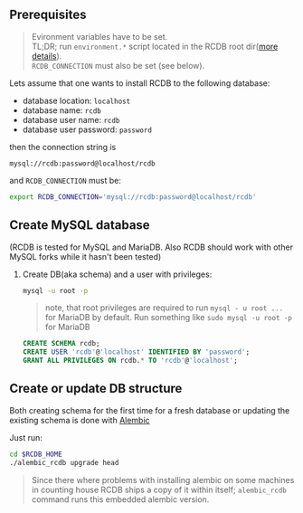 ## Prerequisites  
> Evironment variables have to be set.  
    TL;DR; run `environment.*` script located in the RCDB root dir([more details](Installation)).  
    `RCDB_CONNECTION` must also be set (see below). 

Lets assume that one wants to install RCDB to the following database:

* database location: `localhost`
* database name: `rcdb`
* database user name: `rcdb`
* database user password: `password` 

then the connection string is

```
mysql://rcdb:password@localhost/rcdb
```

and ```RCDB_CONNECTION``` must be: 

```bash
export RCDB_CONNECTION='mysql://rcdb:password@localhost/rcdb'
```

## Create MySQL database  
(RCDB is tested for MySQL and MariaDB. Also RCDB should work with other MySQL forks while it hasn't been tested)
 
1. Create DB(aka schema) and a user with privileges:

    ```bash    
    mysql -u root -p
    ```

    > note, that root privileges are required to run ```mysql - u root ...``` for MariaDB by default. Run something like `sudo mysql -u root -p` for MariaDB

    ```sql
    CREATE SCHEMA rcdb;
    CREATE USER 'rcdb'@'localhost' IDENTIFIED BY 'password';
    GRANT ALL PRIVILEGES ON rcdb.* TO 'rcdb'@'localhost';
    ```

## Create or update DB structure

Both creating schema for the first time for a fresh database or updating the existing schema is done with
[Alembic](https://pypi.python.org/pypi/alembic)

Just run:

```bash
cd $RCDB_HOME
./alembic_rcdb upgrade head
```

> Since there where problems with installing alembic on some machines in counting house RCDB ships a copy of it within itself; `alembic_rcdb` command runs this embedded alembic version. 



